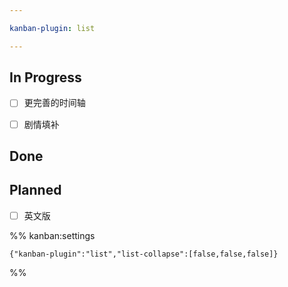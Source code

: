 ```yaml
---

kanban-plugin: list

---
```


## In Progress

- [ ] 更完善的时间轴
- [ ] 剧情填补


## Done



## Planned

- [ ] 英文版




%% kanban:settings
```
{"kanban-plugin":"list","list-collapse":[false,false,false]}
```
%%